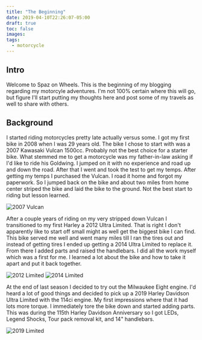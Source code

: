 ```yaml
---
title: "The Beginning"
date: 2019-04-10T22:26:07-05:00
draft: true
toc: false
images:
tags: 
  - motorcycle
---
```


## Intro

Welcome to Spaz on Wheels. This is the beginning of my blogging regarding my motorcyle adventures. I'm not 100% certain where this will go, but figure I'll start putting my thoughts here and post some of my travels as well to share with others. 

## Background

I started riding motorcycles pretty late actually versus some. I got my first bike in 2008 when I was 29 years old. The bike I chose to start with was a 2007 Kawasaki Vulcan 1500cc. Probably not the best choice for a starter bike. What stemmed me to get a motorcycle was my father-in-law asking if I'd like to ride his Goldwing. I jumped on it with no experience and road up and down the road. After that I went and took the test to get my temps. After getting my temps I purchased the Vulcan. I road it home and forgot my paperwork. So I jumped back on the bike and about two miles from home center striped the bike and laid the bike to the ground. Not the best start to riding but lesson learned.

![2007 Vulcan](/motorcycles/2007vulcan.jpg "2007 Kawasaki Vulcan")

After a couple years of riding on my very stripped down Vulcan I transitioned to my first Harley a 2012 Ultra Limited. That is right I don't apparently like to start off small might as well get the biggest bike I can find. This bike served me well and went many miles till I ran the tires out and instead of getting tires I ended up getting a 2014 Ultra Limited to replace it. From there I added parts and raised the handlebars. I did all the work myself which was a first for me. I learned a lot about the bike and how to take it apart and put it back together.

![2012 Limited](/motorcycles/2012ultralimited.jpg "2012 Harley Ultra Limited")
![2014 Limited](/motorcycles/2014ultralimited.jpg "2014 Harley Ultra Limited")

At the end of last season I decided to try out the Milwaukee Eight engine. I'd heard a lot of good things and decided to pick up a 2019 Harley Davidson Ultra Limited with the 114ci engine. My first impressions where that it had lots more torque. I immediately tore the bike down and started adding parts. This was during the 115th Harley Davidson Anniversary so I got LEDs, Legend Shocks, Tour pack removal kit, and 14" handlebars.

![2019 Limited](/motorcycles/2019ultralimited.jpg "2019 Harley Ultra Limited")
